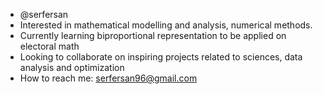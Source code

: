 - @serfersan
- Interested in mathematical modelling and analysis, numerical methods.
- Currently learning biproportional representation to be applied on electoral math 
- Looking to collaborate on inspiring projects related to sciences, data analysis and optimization
- How to reach me: serfersan96@gmail.com

<!---
serfersan/serfersan is a ✨ special ✨ repository because its `README.md` (this file) appears on your GitHub profile.
You can click the Preview link to take a look at your changes.
--->
